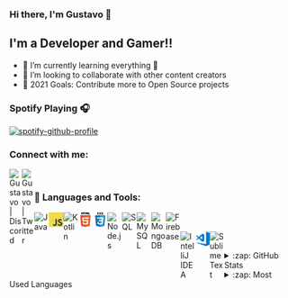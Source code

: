 ### Hi there, I'm Gustavo  👋


## I'm a Developer and Gamer!!

- 🌱 I’m currently learning everything 🤣
- 👯 I’m looking to collaborate with other content creators
- 🥅 2021 Goals: Contribute more to Open Source projects

### Spotify Playing 🎧

[![spotify-github-profile](https://spotify-github-profile.vercel.app/api/view?uid=tsclp5us0p2mmd41hoy1jda3g&cover_image=true&theme=novatorem)](https://spotify-github-profile.vercel.app/api/view?uid=tsclp5us0p2mmd41hoy1jda3g&redirect=true)


### Connect with me:

[<img align="left" alt="Gustavo | Discord" width="22px" target="_blank" src="https://cdn.jsdelivr.net/npm/simple-icons@v3/icons/discord.svg" />][discord]
[<img align="left" alt="Gustavo | Twitter" width="22px" src="https://cdn.jsdelivr.net/npm/simple-icons@v3/icons/twitter.svg" />][twitter]

<br />

### 🔨 Languages and Tools:
<img align="left" alt="Java" width="26px" src="https://camo.githubusercontent.com/8d1452c2b69fb2a42cf6f3889ff9659a7d35e42cbb45935f5790e81371039fb1/68747470733a2f2f69636f6e2d6c6962726172792e636f6d2f696d616765732f6a6176612d69636f6e2d706e672f6a6176612d69636f6e2d706e672d31352e6a7067" />
<img align="left" alt="JavaScript" width="26px" src="https://raw.githubusercontent.com/github/explore/80688e429a7d4ef2fca1e82350fe8e3517d3494d/topics/javascript/javascript.png" />
<img align="left" alt="Kotlin" width="26px" src="https://encrypted-tbn0.gstatic.com/images?q=tbn:ANd9GcRhOOUadE8CU7mcYK8WBpU-LO3HUAOibAU3Jg&usqp=CAU" />
<img align="left" alt="HTML5" width="26px" src="https://raw.githubusercontent.com/github/explore/80688e429a7d4ef2fca1e82350fe8e3517d3494d/topics/html/html.png" />
<img align="left" alt="CSS3" width="26px" src="https://raw.githubusercontent.com/github/explore/80688e429a7d4ef2fca1e82350fe8e3517d3494d/topics/css/css.png" />
<img align="left" alt="Node.js" width="26px" src="https://upload.wikimedia.org/wikipedia/commons/thumb/d/d9/Node.js_logo.svg/1200px-Node.js_logo.svg.png" />
<img align="left" alt="SQL" width="26px" src="https://desenvolvimentoaberto.files.wordpress.com/2016/11/logoazuresql.png" />
<img align="left" alt="MySQL" width="26px" src="http://lrodrigo.sgs.lncc.br/wp/wp-content/uploads/2017/11/mysql_hosting.png" />
<img align="left" alt="MongoDB" width="26px" src="https://appmasters.io/static/mongo-db-logo-cf626961400efe5ec74769616f083a37.png" />
<img align="left" alt="Firebase" width="26px" src="https://www.gstatic.com/devrel-devsite/prod/vbd0faab6c0701e17b2f66039dd03326fc0e1627ecbcddaec4cd383df8dda622c/firebase/images/touchicon-180.png" />

<br />
<br />

<img align="left" alt="IntelliJ IDEA" width="26px" src="https://camo.githubusercontent.com/728910691bb690edee33bc5cfdf5c931f3b5d05a2f1dd3330766a09aa7a91698/68747470733a2f2f7265736f75726365732e6a6574627261696e732e636f6d2f73746f726167652f70726f64756374732f696e74656c6c696a2d696465612f696d672f6d6574612f696e74656c6c696a2d696465615f6c6f676f5f333030783330302e706e67" />
<img align="left" alt="Visual Studio Code" width="26px" src="https://raw.githubusercontent.com/github/explore/80688e429a7d4ef2fca1e82350fe8e3517d3494d/topics/visual-studio-code/visual-studio-code.png" />
<img align="left" alt="Sublime Text" width="26px" src="https://cdn.worldvectorlogo.com/logos/sublime-text.svg" />

<br />
<br />

<details>
  <summary>:zap: GitHub Stats</summary>

  <img align="left" alt="Gustavo GitHub Stats" src="https://github-readme-stats.codestackr.vercel.app/api?username=SmartBR&count_private=true&show_icons=true&theme=dracula" />

</details> 

<details>
  <summary>:zap: Most Used Languages</summary>

  <img src="https://github-readme-stats-lake-nine.vercel.app/api/top-langs/?username=SmartBR&theme=dracula&layout=compact&langs_count=8" />

</details> 

<!-- # [instagram]: https://instagram.com/gustavx.02.10-->
[discord]: https://discord.com/users/784859994046201876
[twitter]: https://twitter.com/SmarttBR
